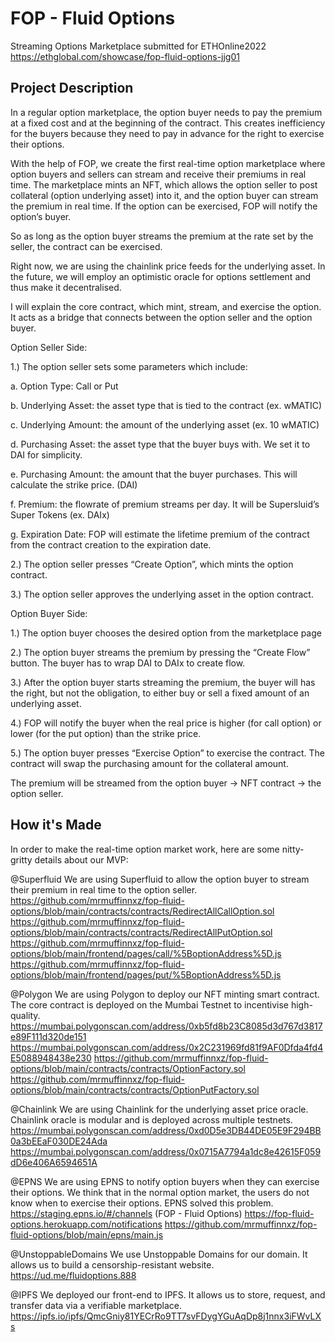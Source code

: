 # FOP - Fluid Options
 Streaming Options Marketplace submitted for ETHOnline2022
 https://ethglobal.com/showcase/fop-fluid-options-jjg01

## Project Description
In a regular option marketplace, the option buyer needs to pay the premium at a fixed cost and at the beginning of the contract. This creates inefficiency for the buyers because they need to pay in advance for the right to exercise their options.

With the help of FOP, we create the first real-time option marketplace where option buyers and sellers can stream and receive their premiums in real time. The marketplace mints an NFT, which allows the option seller to post collateral (option underlying asset) into it, and the option buyer can stream the premium in real time. If the option can be exercised, FOP will notify the option’s buyer.

So as long as the option buyer streams the premium at the rate set by the seller, the contract can be exercised.

Right now, we are using the chainlink price feeds for the underlying asset. In the future, we will employ an optimistic oracle for options settlement and thus make it decentralised.

I will explain the core contract, which mint, stream, and exercise the option. It acts as a bridge that connects between the option seller and the option buyer.

Option Seller Side:

1.) The option seller sets some parameters which include:

a. Option Type: Call or Put

b. Underlying Asset: the asset type that is tied to the contract (ex. wMATIC)

c. Underlying Amount: the amount of the underlying asset (ex. 10 wMATIC)

d. Purchasing Asset: the asset type that the buyer buys with. We set it to DAI for simplicity.

e. Purchasing Amount: the amount that the buyer purchases. This will calculate the strike price. (DAI)

f. Premium: the flowrate of premium streams per day. It will be Supersluid’s Super Tokens (ex. DAIx)

g. Expiration Date: FOP will estimate the lifetime premium of the contract from the contract creation to the expiration date.

2.) The option seller presses “Create Option”, which mints the option contract.

3.) The option seller approves the underlying asset in the option contract.

Option Buyer Side:

1.) The option buyer chooses the desired option from the marketplace page

2.) The option buyer streams the premium by pressing the “Create Flow” button. The buyer has to wrap DAI to DAIx to create flow.

3.) After the option buyer starts streaming the premium, the buyer will has the right, but not the obligation, to either buy or sell a fixed amount of an underlying asset.

4.) FOP will notify the buyer when the real price is higher (for call option) or lower (for the put option) than the strike price.

5.) The option buyer presses “Exercise Option” to exercise the contract. The contract will swap the purchasing amount for the collateral amount.

The premium will be streamed from the option buyer -> NFT contract -> the option seller.

## How it's Made
In order to make the real-time option market work, here are some nitty-gritty details about our MVP:

@Superfluid We are using Superfluid to allow the option buyer to stream their premium in real time to the option seller. https://github.com/mrmuffinnxz/fop-fluid-options/blob/main/contracts/contracts/RedirectAllCallOption.sol https://github.com/mrmuffinnxz/fop-fluid-options/blob/main/contracts/contracts/RedirectAllPutOption.sol https://github.com/mrmuffinnxz/fop-fluid-options/blob/main/frontend/pages/call/%5BoptionAddress%5D.js https://github.com/mrmuffinnxz/fop-fluid-options/blob/main/frontend/pages/put/%5BoptionAddress%5D.js

@Polygon We are using Polygon to deploy our NFT minting smart contract. The core contract is deployed on the Mumbai Testnet to incentivise high-quality. https://mumbai.polygonscan.com/address/0xb5fd8b23C8085d3d767d3817e89F111d320de151 https://mumbai.polygonscan.com/address/0x2C231969fd81f9AF0Dfda4fd4E5088948438e230 https://github.com/mrmuffinnxz/fop-fluid-options/blob/main/contracts/contracts/OptionFactory.sol https://github.com/mrmuffinnxz/fop-fluid-options/blob/main/contracts/contracts/OptionPutFactory.sol

@Chainlink We are using Chainlink for the underlying asset price oracle. Chainlink oracle is modular and is deployed across multiple testnets. https://mumbai.polygonscan.com/address/0xd0D5e3DB44DE05E9F294BB0a3bEEaF030DE24Ada https://mumbai.polygonscan.com/address/0x0715A7794a1dc8e42615F059dD6e406A6594651A

@EPNS We are using EPNS to notify option buyers when they can exercise their options. We think that in the normal option market, the users do not know when to exercise their options. EPNS solved this problem. https://staging.epns.io/#/channels (FOP - Fluid Options) https://fop-fluid-options.herokuapp.com/notifications https://github.com/mrmuffinnxz/fop-fluid-options/blob/main/epns/main.js

@UnstoppableDomains We use Unstoppable Domains for our domain. It allows us to build a censorship-resistant website. https://ud.me/fluidoptions.888

@IPFS We deployed our front-end to IPFS. It allows us to store, request, and transfer data via a verifiable marketplace. https://ipfs.io/ipfs/QmcGniy81YECrRo9TT7svFDygYGuAqDp8j1nnx3iFWvLXs

